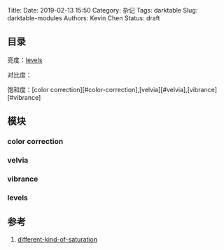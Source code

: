 Title:
Date: 2019-02-13 15:50
Category: 杂记
Tags: darktable
Slug: darktable-modules
Authors: Kevin Chen
Status: draft







## 目录

亮度：[levels](#levels)

对比度：

饱和度：[color correction][#color-correction],[velvia][#velvia],[vibrance][#vibrance]





## 模块

### color correction



### velvia



### vibrance



### levels



## 参考

1. [different-kind-of-saturation](https://www.darktable.org/2011/10/different-kind-of-saturation/)